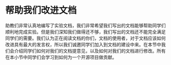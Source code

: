 # 帮助我们改进文档
助教们非常认真地编写了实验文档，我们非常希望我们写出的文档能够帮助同学们顺利地完成实验。但是我们深知我们做得还不够，我们写出的文档还不能完全满足同学们的需要。我们认为正在阅读文档的你们，文档的使用者，对于文档应该如何改进具有最大的发言权，所以我们诚邀同学们加入到文档的建设中来。在本节中我们会介绍同学们如何对我们的文档提意见，以及如何对我们的文档进行修改。所有在本小节中同学们会学习到如何为一个开源项目做贡献。
